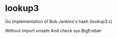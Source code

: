 # lookup3
Go implementation of Bob Jenkins's hash (lookup3.c)

Without import unsafe
And check sys.BigEndian
